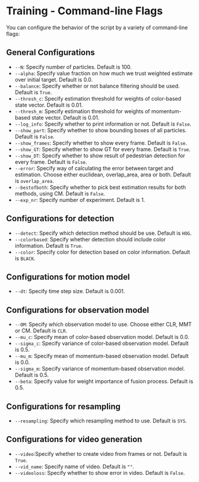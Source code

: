 # Training - Command-line Flags

You can configure the behavior of the script by a variety of command-line flags:

## General Configurations
* `--N`: Specify number of particles. Default is 100.
* `--alpha`: Specify value fraction on how much we trust weighted estimate over initial target. Default is 0.0. 
* `--balance`: Specify whether or not balance filtering should be used. Default is `True`.
* `--thresh_c`: Specify estimation threshold for weights of color-based state vector. Default is 0.01.
* `--thresh_m`: Specify estimation threshold for weights of momentum-based state vector. Default is 0.01.
* `--log_info`: Specify whether to print information or not. Default is `False`.
* `--show_part`: Specify whether to show bounding boxes of all particles. Default is `False`.
* `--show_frames`: Specify whether to show every frame. Default is `False`. 
* `--show_GT`: Specify whether to show GT for every frame. Default is `True`.
* `--show_DT`: Specify whether to show result of pedestrian detection for every frame. Default is `False`.
* `--error`: Specify way of calculating the error between target and estimation. Choose either euclidean, overlap_area, area or both. Default is `overlap_area`.
* `--bestofboth`: Specify whether to pick best estimation results for both methods, using CM. Default is `False`.
* `--exp_nr`: Specify number of experiment. Default is 1.

## Configurations for detection
* `--detect`: Specify which detection method should be use. Default is `HOG`.
* `--colorbased`: Specify whether detection should include color information. Default is `True`.
* `--color`: Specify color for detection based on color information. Default is `BLACK`.

## Configurations for motion model
* `--dt`: Specify time step size. Default is 0.001. 

## Configurations for observation model
* `--OM`: Specify which observation model to use. Choose either CLR, MMT or CM. Default is `CLR`.
* `--mu_c`: Specify mean of color-based observation model. Default is 0.0.
* `--sigma_c`: Specify variance of color-based observation model. Default is 0.5.
* `--mu_m`: Specify mean of momentum-based observation model. Default is 0.0.
* `--sigma_m`: Specify variance of momentum-based observation model. Default is 0.5.
* `--beta`: Specify value for weight importance of fusion process. Default is 0.5.

## Configurations for resampling
* `--resampling`: Specify which resampling method to use. Default is `SYS`.

## Configurations for video generation
* `--video`:Specify whether to create video from frames or not. Default is `True`. 
* `--vid_name`: Specify name of video. Default is `""`. 
* `--videoloss`: Specify whether to show error in video. Default is `False`. 